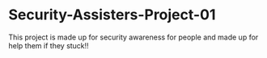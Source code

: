 # Security-Assisters-Project-01
This project is made up for security awareness for people and made up for help them if they stuck!!
